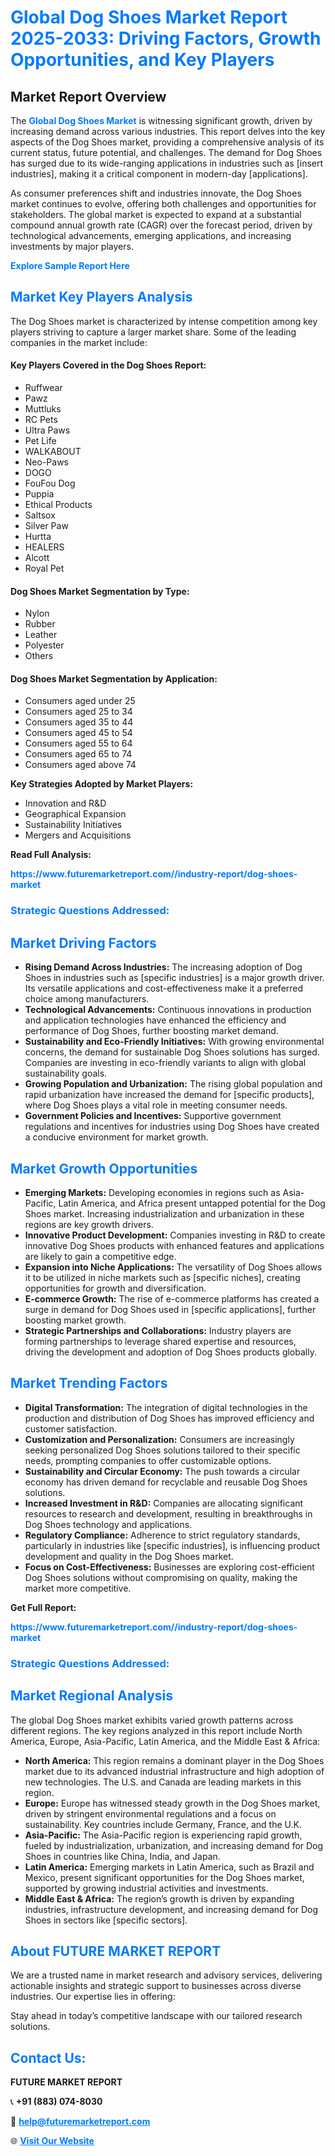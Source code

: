 <h1 style="color: #007BFF;">Global Dog Shoes Market Report 2025-2033: Driving Factors, Growth Opportunities, and Key Players</h1>

<section id="overview">
<h2>Market Report Overview</h2>
<p>The <a href="https://www.futuremarketreport.com//industry-report/dog-shoes-market" style="color: #007BFF; text-decoration: none;"><strong>Global Dog Shoes Market</strong></a> is witnessing significant growth, driven by increasing demand across various industries. This report delves into the key aspects of the Dog Shoes market, providing a comprehensive analysis of its current status, future potential, and challenges. The demand for Dog Shoes has surged due to its wide-ranging applications in industries such as [insert industries], making it a critical component in modern-day [applications].</p>
<p>As consumer preferences shift and industries innovate, the Dog Shoes market continues to evolve, offering both challenges and opportunities for stakeholders. The global market is expected to expand at a substantial compound annual growth rate (CAGR) over the forecast period, driven by technological advancements, emerging applications, and increasing investments by major players.</p>
</section>

<section id="overview">
<p><a href="https://www.futuremarketreport.com//request-sample/reportId=64359" style="color: #007BFF; text-decoration: none;"><strong>Explore Sample Report Here</strong></a></p>
</section>

<section id="key-players">
<h2 style="color: #007BFF;">Market Key Players Analysis</h2>
<p>The Dog Shoes market is characterized by intense competition among key players striving to capture a larger market share. Some of the leading companies in the market include:</p>
<h4>Key Players Covered in the Dog Shoes Report:</h4>
<ul><li>Ruffwear</li><li>Pawz</li><li>Muttluks</li><li>RC Pets</li><li>Ultra Paws</li><li>Pet Life</li><li>WALKABOUT</li><li>Neo-Paws</li><li>DOGO</li><li>FouFou Dog</li><li>Puppia</li><li>Ethical Products</li><li>Saltsox</li><li>Silver Paw</li><li>Hurtta</li><li>HEALERS</li><li>Alcott</li><li>Royal Pet</li></ul>
<h4>Dog Shoes Market Segmentation by Type:</h4>
<ul><li>Nylon</li><li>Rubber</li><li>Leather</li><li>Polyester</li><li>Others</li></ul>

<h4>Dog Shoes Market Segmentation by Application:</h4>
<ul><li>Consumers aged under 25</li><li>Consumers aged 25 to 34</li><li>Consumers aged 35 to 44</li><li>Consumers aged 45 to 54</li><li>Consumers aged 55 to 64</li><li>Consumers aged 65 to 74</li><li>Consumers aged above 74</li></ul>
<p><strong>Key Strategies Adopted by Market Players:</strong></p>
<ul>
<li>Innovation and R&D</li>
<li>Geographical Expansion</li>
<li>Sustainability Initiatives</li>
<li>Mergers and Acquisitions</li>
</ul>
</section>

<section>
<p><strong>Read Full Analysis: </strong></p><a href="https://www.futuremarketreport.com//industry-report/dog-shoes-market" style="color: #007BFF; text-decoration: none;"><strong>https://www.futuremarketreport.com//industry-report/dog-shoes-market</strong></a>
<h3 style="color: #007BFF;">Strategic Questions Addressed:</h3>
</section>

<section id="driving-factors">
<h2 style="color: #007BFF;">Market Driving Factors</h2>
<ul>
<li><strong>Rising Demand Across Industries:</strong> The increasing adoption of Dog Shoes in industries such as [specific industries] is a major growth driver. Its versatile applications and cost-effectiveness make it a preferred choice among manufacturers.</li>
<li><strong>Technological Advancements:</strong> Continuous innovations in production and application technologies have enhanced the efficiency and performance of Dog Shoes, further boosting market demand.</li>
<li><strong>Sustainability and Eco-Friendly Initiatives:</strong> With growing environmental concerns, the demand for sustainable Dog Shoes solutions has surged. Companies are investing in eco-friendly variants to align with global sustainability goals.</li>
<li><strong>Growing Population and Urbanization:</strong> The rising global population and rapid urbanization have increased the demand for [specific products], where Dog Shoes plays a vital role in meeting consumer needs.</li>
<li><strong>Government Policies and Incentives:</strong> Supportive government regulations and incentives for industries using Dog Shoes have created a conducive environment for market growth.</li>
</ul>
</section>

<section id="growth-opportunities">
<h2 style="color: #007BFF;">Market Growth Opportunities</h2>
<ul>
<li><strong>Emerging Markets:</strong> Developing economies in regions such as Asia-Pacific, Latin America, and Africa present untapped potential for the Dog Shoes market. Increasing industrialization and urbanization in these regions are key growth drivers.</li>
<li><strong>Innovative Product Development:</strong> Companies investing in R&D to create innovative Dog Shoes products with enhanced features and applications are likely to gain a competitive edge.</li>
<li><strong>Expansion into Niche Applications:</strong> The versatility of Dog Shoes allows it to be utilized in niche markets such as [specific niches], creating opportunities for growth and diversification.</li>
<li><strong>E-commerce Growth:</strong> The rise of e-commerce platforms has created a surge in demand for Dog Shoes used in [specific applications], further boosting market growth.</li>
<li><strong>Strategic Partnerships and Collaborations:</strong> Industry players are forming partnerships to leverage shared expertise and resources, driving the development and adoption of Dog Shoes products globally.</li>
</ul>
</section>

<section id="trending-factors">
<h2 style="color: #007BFF;">Market Trending Factors</h2>
<ul>
<li><strong>Digital Transformation:</strong> The integration of digital technologies in the production and distribution of Dog Shoes has improved efficiency and customer satisfaction.</li>
<li><strong>Customization and Personalization:</strong> Consumers are increasingly seeking personalized Dog Shoes solutions tailored to their specific needs, prompting companies to offer customizable options.</li>
<li><strong>Sustainability and Circular Economy:</strong> The push towards a circular economy has driven demand for recyclable and reusable Dog Shoes solutions.</li>
<li><strong>Increased Investment in R&D:</strong> Companies are allocating significant resources to research and development, resulting in breakthroughs in Dog Shoes technology and applications.</li>
<li><strong>Regulatory Compliance:</strong> Adherence to strict regulatory standards, particularly in industries like [specific industries], is influencing product development and quality in the Dog Shoes market.</li>
<li><strong>Focus on Cost-Effectiveness:</strong> Businesses are exploring cost-efficient Dog Shoes solutions without compromising on quality, making the market more competitive.</li>
</ul>
</section>

<section>
<p><strong>Get Full Report: </strong></p><a href="https://www.futuremarketreport.com//industry-report/dog-shoes-market" style="color: #007BFF; text-decoration: none;"><strong>https://www.futuremarketreport.com//industry-report/dog-shoes-market</strong></a>
<h3 style="color: #007BFF;">Strategic Questions Addressed:</h3>
</section>


<section id="regional-analysis">
<h2 style="color: #007BFF;">Market Regional Analysis</h2>
<p>The global Dog Shoes market exhibits varied growth patterns across different regions. The key regions analyzed in this report include North America, Europe, Asia-Pacific, Latin America, and the Middle East & Africa:</p>
<ul>
<li><strong>North America:</strong> This region remains a dominant player in the Dog Shoes market due to its advanced industrial infrastructure and high adoption of new technologies. The U.S. and Canada are leading markets in this region.</li>
<li><strong>Europe:</strong> Europe has witnessed steady growth in the Dog Shoes market, driven by stringent environmental regulations and a focus on sustainability. Key countries include Germany, France, and the U.K.</li>
<li><strong>Asia-Pacific:</strong> The Asia-Pacific region is experiencing rapid growth, fueled by industrialization, urbanization, and increasing demand for Dog Shoes in countries like China, India, and Japan.</li>
<li><strong>Latin America:</strong> Emerging markets in Latin America, such as Brazil and Mexico, present significant opportunities for the Dog Shoes market, supported by growing industrial activities and investments.</li>
<li><strong>Middle East & Africa:</strong> The region’s growth is driven by expanding industries, infrastructure development, and increasing demand for Dog Shoes in sectors like [specific sectors].</li>
</ul>
</section>

<footer>
<h2 style="color: #007BFF;">About FUTURE MARKET REPORT</h2>
<p>We are a trusted name in market research and advisory services, delivering actionable insights and strategic support to businesses across diverse industries. Our expertise lies in offering:</p>

<p>Stay ahead in today’s competitive landscape with our tailored research solutions.</p>

<h2 style="color: #007BFF;">Contact Us:</h2>
<p><strong>FUTURE MARKET REPORT</strong></p>
<p>📞 <strong>+91 (883) 074-8030</strong></p>
<p>📧 <strong><a href="mailto:help@futuremarketreport.com" style="color: #007BFF;">help@futuremarketreport.com</a></strong></p>
<p>🌐 <strong><a href="https://www.futuremarketreport.com/" style="color: #007BFF;">Visit Our Website</a></strong></p>
</footer>
